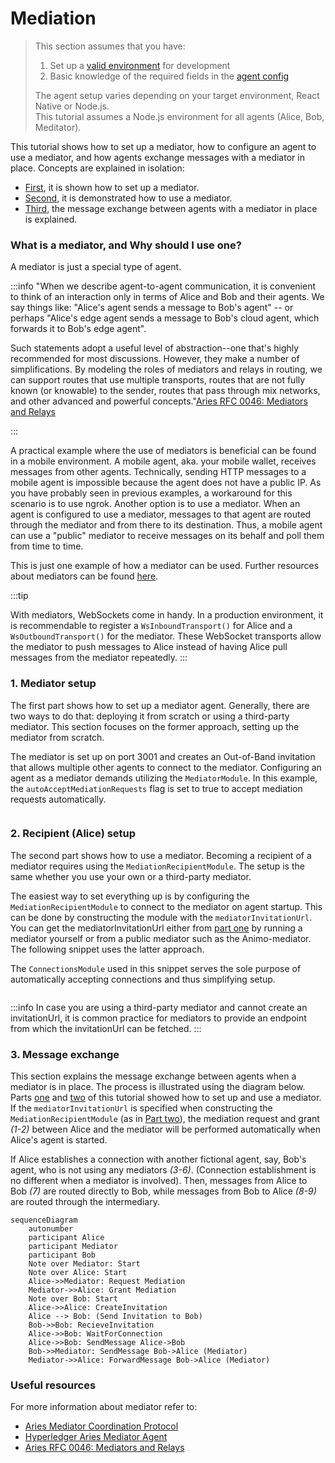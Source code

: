 # Mediation

> This section assumes that you have:
>
> 1. Set up a [valid environment](../getting-started/installation) for development
> 2. Basic knowledge of the required fields in the [agent
>    config](./agent-config)
>
> The agent setup varies depending on your target environment, React Native or Node.js.  
> This tutorial assumes a Node.js environment for all agents (Alice, Bob, Meditator).

This tutorial shows how to set up a mediator, how to configure an agent to use a mediator, and how agents exchange messages with a mediator in place.
Concepts are explained in isolation:

- [First](./mediation.md#1-mediator-setup), it is shown how to set up a mediator.
- [Second](./mediation.md#2-recipient-alice-setup), it is demonstrated how to use a mediator.
- [Third](./mediation.md#3-message-exchange), the message exchange between agents with a mediator in place is explained.

### What is a mediator, and Why should I use one?

A mediator is just a special type of agent.

:::info
"When we describe agent-to-agent communication, it is convenient to think of an interaction only in terms of Alice and Bob and their agents. We say things like: "Alice's agent sends a message to Bob's agent" -- or perhaps "Alice's edge agent sends a message to Bob's cloud agent, which forwards it to Bob's edge agent".

Such statements adopt a useful level of abstraction--one that's highly recommended for most discussions. However, they make a number of simplifications. By modeling the roles of mediators and relays in routing, we can support routes that use multiple transports, routes that are not fully known (or knowable) to the sender, routes that pass through mix networks, and other advanced and powerful concepts."[Aries RFC 0046: Mediators and Relays](https://github.com/hyperledger/aries-rfcs/blob/main/concepts/0046-mediators-and-relays/README.md#aries-rfc-0046-mediators-and-relays)

:::

A practical example where the use of mediators is beneficial can be found in a mobile environment. A mobile agent, aka. your mobile wallet, receives messages from other agents. Technically, sending HTTP messages to a mobile agent is impossible because the agent does not have a public IP. As you have probably seen in previous examples, a workaround for this scenario is to use ngrok. Another option is to use a mediator. When an agent is configured to use a mediator, messages to that agent are routed through the mediator and from there to its destination. Thus, a mobile agent can use a "public" mediator to receive messages on its behalf and poll them from time to time.

This is just one example of how a mediator can be used. Further resources about mediators can be found [here](./mediation.md#useful-resources).

:::tip

With mediators, WebSockets come in handy. In a production environment, it is recommendable to register a `WsInboundTransport()` for Alice and a `WsOutboundTransport()` for the mediator. These WebSocket transports allow the mediator to push messages to Alice instead of having Alice pull messages from the mediator repeatedly.
:::

### 1. Mediator setup

The first part shows how to set up a mediator agent. Generally, there are two ways to do that: deploying it from scratch or using a third-party mediator. This section focuses on the former approach, setting up the mediator from scratch.

The mediator is set up on port 3001 and creates an Out-of-Band invitation that allows multiple other agents to connect to the mediator. Configuring an agent as a mediator demands utilizing the `MediatorModule`. In this example, the `autoAcceptMediationRequests` flag is set to true to accept mediation requests automatically.

```typescript showLineNumbers mediator-setup.ts section-1

```

### 2. Recipient (Alice) setup

The second part shows how to use a mediator. Becoming a recipient of a mediator requires using the `MediationRecipientModule`. The setup is the same whether you use your own or a third-party mediator.

The easiest way to set everything up is by configuring the `MediationRecipientModule` to connect to the mediator on agent startup. This can be done by constructing the module with the `mediatorInvitationUrl`. You can get the mediatorInvitationUrl either from [part one](./mediation.md#1-mediator-setup) by running a mediator yourself or from a public mediator such as the Animo-mediator. The following snippet uses the latter approach.

The `ConnectionsModule` used in this snippet serves the sole purpose of automatically accepting connections and thus simplifying setup.

```typescript showLineNumbers mediation-recipient.ts section-1

```

:::info
In case you are using a third-party mediator and cannot create an invitationUrl, it is common practice for mediators to provide an endpoint from which the invitationUrl can be fetched.
:::

### 3. Message exchange

This section explains the message exchange between agents when a mediator is in place. The process is illustrated using the diagram below. Parts [one](./mediation.md#1-mediator-setup) and [two](./mediation.md#2-recipient-alice-setup) of this tutorial showed how to set up and use a mediator. If the `mediatorInvitationUrl` is specified when constructing the `MediationRecipientModule` (as in [Part two](./mediation.md#2-recipient-alice-setup)), the mediation request and grant _(1-2)_ between Alice and the mediator will be performed automatically when Alice's agent is started.

If Alice establishes a connection with another fictional agent, say, Bob's agent, who is not using any mediators _(3-6)_. (Connection establishment is no different when a mediator is involved). Then, messages from Alice to Bob _(7)_ are routed directly to Bob, while messages from Bob to Alice _(8-9)_ are routed through the intermediary.

```mermaid
sequenceDiagram
    autonumber
    participant Alice
    participant Mediator
    participant Bob
    Note over Mediator: Start
    Note over Alice: Start
    Alice->>Mediator: Request Mediation
    Mediator->>Alice: Grant Mediation
    Note over Bob: Start
    Alice->>Alice: CreateInvitation
    Alice --> Bob: (Send Invitation to Bob)
    Bob->>Bob: RecieveInvitation
    Alice->>Bob: WaitForConnection
    Alice->>Bob: SendMessage Alice->Bob
    Bob->>Mediator: SendMessage Bob->Alice (Mediator)
    Mediator->>Alice: ForwardMessage Bob->Alice (Mediator)
```

### Useful resources

For more information about mediator refer to:

- [Aries Mediator Coordination Protocol](https://github.com/hyperledger/aries-rfcs/tree/main/features/0211-route-coordination)
- [Hyperledger Aries Mediator Agent](https://aries-mediator.animo.id/#/)
- [Aries RFC 0046: Mediators and Relays](https://github.com/hyperledger/aries-rfcs/blob/main/concepts/0046-mediators-and-relays/README.md#aries-rfc-0046-mediators-and-relays)
